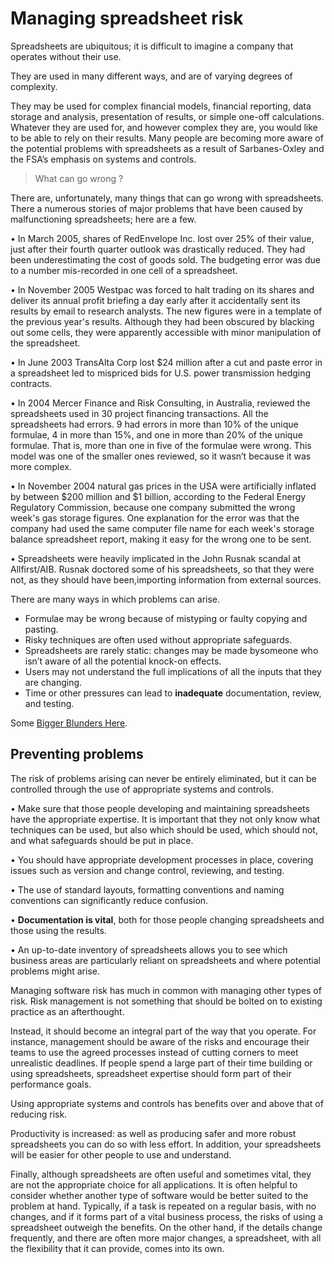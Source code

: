 <!-- https://www.louisepryor.com/wp-content/uploads/2011/09/managing.pdf -->

# Managing spreadsheet risk

Spreadsheets are ubiquitous; it is difficult to imagine a company that operates without their use.

They are used in many different ways, and are of varying degrees of complexity.

They may be used for complex financial models, financial reporting, data storage and analysis, presentation of results, or simple one-off calculations. Whatever they are used for, and however complex they are, you would like to be able to rely on their results. Many people are becoming more aware of the potential problems with spreadsheets as a result of Sarbanes-Oxley and the FSA’s emphasis on systems and controls.

> What can go wrong ?

There are, unfortunately, many things that can go wrong with spreadsheets. There a numerous stories of major problems that have been caused by malfunctioning spreadsheets; here are a
few.

• In March 2005, shares of RedEnvelope Inc. lost over 25% of their value, just after their fourth quarter outlook was drastically reduced. They had been underestimating the cost of goods sold. The budgeting error was due to a number mis-recorded in one cell
of a spreadsheet.

• In November 2005 Westpac was forced to halt trading on its shares and deliver its annual profit briefing a day early after it accidentally sent its results by email to research analysts. The new figures were in a template of the previous year's results. Although they had been obscured by blacking out some cells, they were apparently accessible with minor manipulation of the spreadsheet.

• In June 2003 TransAlta Corp lost $24 million after a cut and paste error in a spreadsheet led to mispriced bids for U.S. power transmission hedging contracts.

• In 2004 Mercer Finance and Risk Consulting, in Australia, reviewed the spreadsheets used in 30 project financing transactions. All the spreadsheets had errors. 9 had errors in more than 10% of the unique formulae, 4 in more than 15%, and one in more than
20% of the unique formulae. That is, more than one in five of the formulae were wrong. This model was one of the smaller ones reviewed, so it wasn’t because it was more complex.

• In November 2004 natural gas prices in the USA were artificially inflated by between $200 million and $1 billion, according to the Federal Energy Regulatory Commission, because one company submitted the wrong week's gas storage figures. One explanation for the error was that the company had used the same computer file name for each week's storage balance spreadsheet report, making it easy for the wrong one to be sent.

• Spreadsheets were heavily implicated in the John Rusnak scandal at Allfirst/AIB. Rusnak doctored some of his spreadsheets, so that they were not, as they should have been,importing information from external sources.

There are many ways in which problems can arise.

* Formulae may be wrong because of mistyping or faulty copying and pasting.
* Risky techniques are often used without appropriate safeguards.
* Spreadsheets are rarely static: changes may be made bysomeone who isn’t aware of all the potential knock-on effects.
* Users may not understand the full implications of all the inputs that they are changing.
* Time or other pressures can lead to **inadequate** documentation, review, and testing.

Some [Bigger Blunders Here](./SpreadsheetBlunders.md).

## Preventing problems

The risk of problems arising can never be entirely eliminated, but it can be controlled through the use of appropriate systems and controls.

• Make sure that those people developing and maintaining spreadsheets have the appropriate expertise. It is important that they not only know what techniques can be used, but also which should be used, which should not, and what safeguards should be put in place.

• You should have appropriate development processes in place, covering issues such as version and change control, reviewing, and testing.

• The use of standard layouts, formatting conventions and naming conventions can significantly reduce confusion.

• **Documentation is vital**, both for those people changing spreadsheets and those using the results.

• An up-to-date inventory of spreadsheets allows you to see which business areas are particularly reliant on spreadsheets and where potential problems might arise.

Managing software risk has much in common with managing other types of risk. Risk management is not something that should be bolted on to existing practice as an afterthought.

Instead, it should become an integral part of the way that you operate. For instance, management should be aware of the risks and encourage their teams to use the agreed processes instead of cutting corners to meet unrealistic deadlines. If people spend a large part
of their time building or using spreadsheets, spreadsheet expertise should form part of their performance goals.

Using appropriate systems and controls has benefits over and above that of reducing risk.

Productivity is increased: as well as producing safer and more robust spreadsheets you can do so with less effort. In addition, your spreadsheets will be easier for other people to use and understand.

Finally, although spreadsheets are often useful and sometimes vital, they are not the appropriate choice for all applications. It is often helpful to consider whether another type of software would be better suited to the problem at hand. Typically, if a task is repeated on a
regular basis, with no changes, and if it forms part of a vital business process, the risks of using a spreadsheet outweigh the benefits. On the other hand, if the details change frequently, and
there are often more major changes, a spreadsheet, with all the flexibility that it can provide, comes into its own.